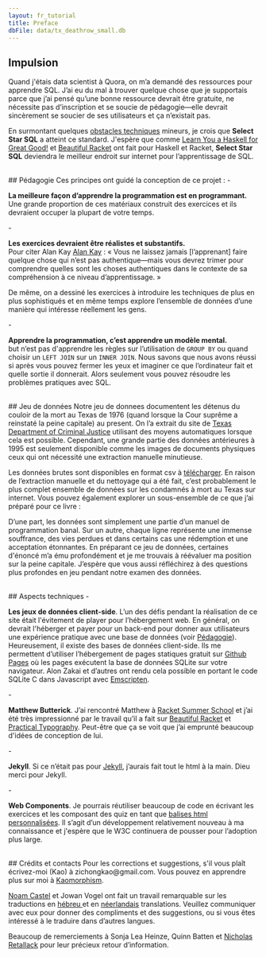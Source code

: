 ```yaml
---
layout: fr_tutorial
title: Preface
dbFile: data/tx_deathrow_small.db
---
```


<a name="impetus"></a>
## Impulsion
Quand j'étais data scientist à Quora, on m’a demandé des ressources pour apprendre SQL. J’ai eu du mal à trouver quelque chose que je supportais parce que j’ai pensé qu’une bonne ressource devrait être gratuite, ne nécessite pas d’inscription et se soucie de pédagogie—elle devrait sincèrement se soucier de ses utilisateurs et ça n’existait pas. 

En surmontant quelques <a href="#technicals">obstacles techniques</a> mineurs, je crois que **Select Star SQL** a atteint ce standard. J'espère que comme <a href='http://learnyouahaskell.com/chapters'>Learn You a Haskell for Great Good!</a> et <a href='https://beautifulracket.com'>Beautiful Racket</a> ont fait pour Haskell et Racket, **Select Star SQL** deviendra le meilleur endroit sur internet pour l’apprentissage de SQL.

<br>
<a name="pedagogy"></a>
## Pédagogie
Ces principes ont guidé la conception de ce projet :
   - <p><strong>La meilleure façon d’apprendre la programmation est en programmant.</strong><br> Une grande proportion de ces matériaux construit des exercices et ils devraient occuper la plupart de votre temps.</p>
   - <p><strong>Les exercices devraient être réalistes et substantifs.</strong><br>
     Pour citer Alan Kay <a href="https://www.fastcompany.com/40435064/what-alan-kay-thinks-about-the-iphone-and-technology-now">Alan Kay</a> : « Vous ne laissez jamais [l’apprenant] faire quelque chose qui n’est pas authentique—mais vous devrez trimer pour comprendre quelles sont les choses authentiques dans le contexte de sa compréhension à ce niveau d’apprentissage. »</p>
     <p>De même, on a dessiné les exercices à introduire les techniques de plus en plus sophistiqués et en même temps explore l’ensemble de données d’une manière qui intéresse réellement les gens.</p>
   - <p><strong>Apprendre la programmation, c’est apprendre un modèle mental.</strong><br>
     but n’est pas d'apprendre les règles sur l’utilisation de <code>GROUP BY</code> ou quand choisir un <code>LEFT JOIN</code> sur un <code>INNER JOIN</code>. Nous savons que nous avons réussi si après vous pouvez fermer les yeux et imaginer ce que l’ordinateur fait et quelle sortie il donnerait. Alors seulement vous pouvez résoudre les problèmes pratiques avec SQL.</p>

<br>
<a name="dataset"></a>
## Jeu de données
Notre jeu de donnees documentent les détenus du couloir de la mort au Texas de 1976 (quand lorsque la Cour suprême a reinstaté la peine capitale) au present. On l’a extrait du site de <a href='https://www.tdcj.state.tx.us/death_row/dr_executed_offenders.html'>Texas Department of Criminal Justice</a> utilisant des moyens automatiques lorsque cela est possible. Cependant, une grande partie des données antérieures à 1995 est seulement disponible comme les images de documents physiques ceux qui ont nécessité une extraction manuelle minutieuse.

Les données brutes sont disponibles en format csv à <a href="data/tx_deathrow_full.csv">télécharger</a>. En raison de l’extraction manuelle et du nettoyage qui a été fait, c’est probablement le plus complet ensemble de données sur les condamnés à mort au Texas sur internet. Vous pouvez également explorer un sous-ensemble de ce que j’ai préparé pour ce livre :
<sql-exercise
  data-question="Ceci est un éditeur de code interactif. Vous pouvez éditer la requête ci-dessous."
  data-comment="Maj+Entrée est le raccourci clavier pour l'exécution de la requête."
  data-default-text="SELECT *
FROM executions
LIMIT 3"></sql-exercise>

D’une part, les données sont simplement une partie d’un manuel de programmation banal. Sur un autre, chaque ligne représente une immense souffrance, des vies perdues et dans certains cas une rédemption et une acceptation étonnantes. En préparant ce jeu de données, certaines d'énoncé m’a ému profondément et je me trouvais à réévaluer ma position sur la peine capitale. J’espère que vous aussi réfléchirez à des questions plus profondes en jeu pendant notre examen des données.

<br>
<a name="technicals"></a>
## Aspects techniques
   - <p><strong>Les jeux de données client-side</strong>. L’un des défis pendant la réalisation de ce site était l'évitement de player pour l’hébergement web. En général, on devrait l'héberger et payer pour un back-end pour donner aux utilisateurs une expérience pratique avec une base de données (voir <a href="#pedagogy">Pédagogie</a>). Heureusement, il existe des bases de données client-side. Ils me permettent d’utiliser l’hébergement de pages statiques gratuit sur <a href="https://pages.github.com">Github Pages</a> où les pages exécutent la base de données SQLite sur votre navigateur. Alon Zakai et d’autres ont rendu cela possible en portant le code SQLite C dans Javascript avec <a href="https://github.com/kripken/sql.js">Emscripten</a>.</p>
   - <p><strong>Matthew Butterick</strong>. J’ai rencontré Matthew à <a href="https://summer-school.racket-lang.org/2018/">Racket Summer School</a> et j’ai été très impressionné par le travail qu’il a fait sur <a href="http://beautifulracket.com">Beautiful Racket</a> et <a href="http://practicaltypography.com">Practical Typography</a>. Peut-être que ça se voit que j’ai emprunté beaucoup d'idées de conception de lui.</p>
   - <p><strong>Jekyll</strong>. Si ce n’était pas pour <a href="https://jekyllrb.com/">Jekyll</a>, j’aurais fait tout le html à la main. Dieu merci pour Jekyll.</p>
   - <p><strong>Web Components</strong>. Je pourrais réutiliser beaucoup de code en écrivant les exercices et les composant des quiz en tant que <a href="https://developer.mozilla.org/en-US/docs/Web/Web_Components">balises html personnalisées</a>. Il s’agit d’un développement relativement nouveau à ma connaissance et j'espère que le W3C continuera de pousser pour l’adoption plus large.</p>

<br>
<a name="contact"></a>
## Crédits et contacts
Pour les corrections et suggestions, s'il vous plaît écrivez-moi (Kao) à zichongkao@gmail.com. Vous pouvez en apprendre plus sur moi à <a href="http://kaomorphism.com">Kaomorphism</a>.

<a href="https://thepitz.io/">Noam Castel</a> et Jowan Vogel ont fait un travail remarquable sur les traductions en <a href="/he/">hébreu </a> et en <a href="/nl">néerlandais</a> translations. Veuillez communiquer avec eux pour donner des compliments et des suggestions, ou si vous êtes intéressé à le traduire dans d’autres langues.

Beaucoup de remerciements à Sonja Lea Heinze, Quinn Batten et <a href="https://nickretallack.com">Nicholas Retallack</a> pour leur précieux retour d’information.
